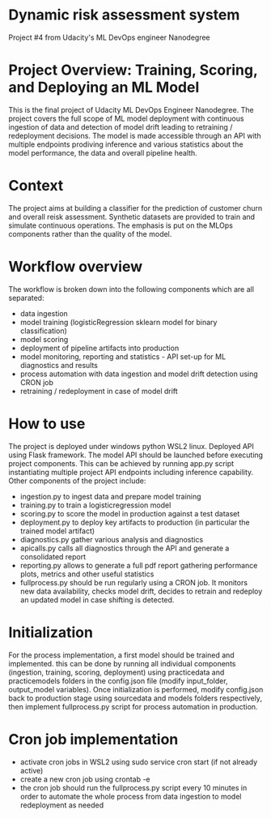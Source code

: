 # Dynamic risk assessment system
Project #4 from Udacity's ML DevOps engineer Nanodegree 

# Project Overview: Training, Scoring, and Deploying an ML Model
This is the final project of Udacity ML DevOps Engineer Nanodegree. The project covers the full scope of ML model deployment with continuous ingestion of data and detection of model drift leading to retraining / redeployment decisions.
The model is made accessible through an API with multiple endpoints prodiving inference and various statistics about the model performance, the data and overall pipeline health.

# Context
The project aims at building a classifier for the prediction of customer churn and overall reisk assessment.
Synthetic datasets are provided to train and simulate continuous operations. The emphasis is put on the MLOps components rather than the quality of the model.

# Workflow overview
The workflow is broken down into the following components which are all separated:
- data ingestion
- model training (logisticRegression sklearn model for binary classification)
- model scoring
- deployment of pipeline artifacts into production
- model monitoring, reporting and statistics - API set-up for ML diagnostics and results
- process automation with data ingestion and model drift detection using CRON job
- retraining / redeployment in case of model drift

# How to use
The project is deployed under windows python WSL2 linux. Deployed API using Flask framework.
The model API should be launched before executing project components. This can be achieved by running app.py script instantiating multiple project API endpoints including inference capability. Other components of the project include:
- ingestion.py to ingest data and prepare model training
- training.py to train a logisticregression model
- scoring.py to score the model in production against a test dataset
- deployment.py to deploy key artifacts to production (in particular the trained model artifact)
- diagnostics.py gather various analysis and diagnostics
- apicalls.py calls all diagnostics through the API and generate a consolidated report
- reporting.py allows to generate a full pdf report gathering performance plots, metrics and other useful statistics
- fullprocess.py should be run regularly using a CRON job. It monitors new data availability, checks model drift, decides to retrain and redeploy an updated model in case shifting is detected.

# Initialization
For the process implementation, a first model should be trained and implemented. this can be done by running all individual components (ingestion, training, scoring, deployment) using practicedata and practicemodels folders in the config.json file (modify input_folder, output_model variables). Once initialization is performed, modify config.json back to production stage using sourcedata and models folders respectively, then implement fullprocess.py script for process automation in production.

# Cron job implementation
- activate cron jobs in WSL2 using sudo service cron start (if not already active)
- create a new cron job using crontab -e
- the cron job should run the fullprocess.py script every 10 minutes in order to automate the whole process from data ingestion to model redeployment as needed



